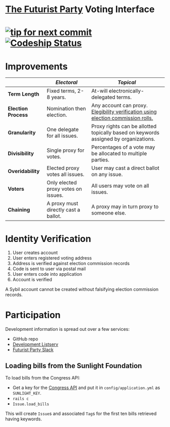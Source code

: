 # [The  Futurist Party](//reddit.com/r/futuristparty) Voting Interface

[![tip for next commit](http://tip4commit.com/projects/827.svg)](http://tip4commit.com/projects/827) [![Codeship Status](https://www.codeship.io/projects/0b2a3570-0fc8-0132-0248-129d6db6c348/status)](https://www.codeship.io/projects/32717)
======

# Improvements

|| _Electoral_ | _Topical_ |
|-|-----------|-------|
| **Term Length** | Fixed terms, 2-8 years. | At-will electronically-delegated terms. |
| **Election Process** | Nomination then election. | Any account can proxy. [Elegibility verification using election commission rolls.](#identity-verification) |
| **Granularity** | One delegate for all issues. | Proxy rights can be allotted topically based on keywords assigned by organizations.  |
| **Divisibility** | Single proxy for votes. | Percentages of a vote may be allocated to multiple parties. |
| **Overidability** | Elected proxy votes all issues. | User may cast a direct ballot on any issue. |
| **Voters** | Only elected proxy votes on issues. | All users may vote on all issues. |
| **Chaining** | A proxy must directly cast a ballot. | A proxy may in turn proxy to someone else. |

# Identity Verification

1. User creates account
2. User enters registered voting address
3. Address is verified against election commission records
4. Code is sent to user via postal mail
5. User enters code into application
6. Account is verified

A Sybil account cannot be created without falsifying election commission records.

# Participation

Development information is spread out over a few services:

* GitHub repo
* [Development Listserv](https://groups.google.com/forum/#!forum/debate-dev/)
* [Futurist Party Slack](https://futuristparty.slack.com/messages/web-dev/)

## Loading bills from the Sunlight Foundation

To load bills from the Congress API:

* Get a key for the [Congress API](http://tryit.sunlightfoundation.com/congress) and put it in `config/application.yml` as `SUNLIGHT_KEY`.
* `rails c`
* `Issue.load_bills`

This will create `Issue`s and associated `Tag`s for the first ten bills retrieved having keywords.
